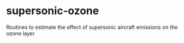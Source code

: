 # supersonic-ozone
Routines to estimate the effect of supersonic aircraft emissions on the ozone layer
